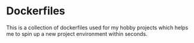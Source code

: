 # Dockerfiles
This is a collection of dockerfiles used for my hobby projects which helps me to spin up a new project environment within seconds.
